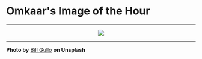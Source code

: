 # Omkaar's Image of the Hour

---

<div align="center">

<a href="https://unsplash.com/photos/a-silhouette-walks-into-the-bright-light-Qw2UaNLBOlk">
  <img src="https://images.unsplash.com/photo-1750129163201-fd024540b192?crop=entropy&cs=tinysrgb&fit=max&fm=jpg&ixid=M3w3NjA2Nzh8MHwxfHJhbmRvbXx8fHx8fHx8fDE3NTQ4NjMyMDB8&ixlib=rb-4.1.0&q=80&w=1080" style="max-width:100%; height:auto;">
</a>



</div>

---

**Photo by** [Bill Gullo](https://unsplash.com/@billgullo) **on Unsplash**
